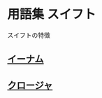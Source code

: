 # 用語集 スイフト

スイフトの特徴

## [イーナム](https://github.com/ghsumiyasu/Swift/blob/main/README-Swift-Enum-br-pt.md)
## [クロージャ](https://github.com/ghsumiyasu/Swift/blob/main/README-Swift-Closure-br-pt.md)